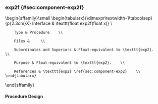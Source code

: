 ### exp2f {#sec:component-exp2f}

\begin{sffamily}\small
	\begin{tabularx}{\dimexpr\textwidth-1\tabcolsep}{p{2.3cm}X}
		Interface       & \texttt{float exp2f(float x)} \\ 
		
		Type & Procedure    \\ 
		
		Files &     \\ 
		
		Subordinates and Superiors & Float-equivalent to \texttt{exp2}.    \\ 
		
		Purpose & Float-equivalent to \texttt{exp2}.    \\ 
		
		References & \texttt{exp2} \ref{sec:component-exp2}    \\ 
	\end{tabularx}
\end{sffamily}

#### Procedure Design
